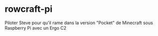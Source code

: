 # rowcraft-pi
Piloter Steve pour qu'il rame dans la version "Pocket" de Minecraft sous Raspberry Pi avec un Ergo C2
